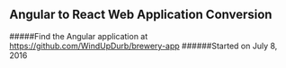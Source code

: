 ## Angular to React Web Application Conversion
#####Find the Angular application at https://github.com/WindUpDurb/brewery-app
######Started on July 8, 2016
